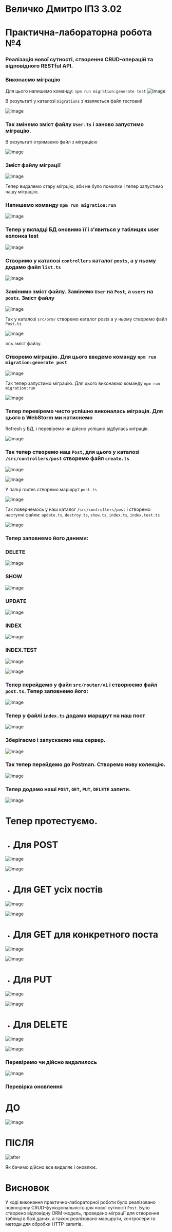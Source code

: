 # Величко Дмитро ІПЗ 3.02
# Практична-лабораторна робота №4
### Реалізація нової сутності, створення CRUD-операцій та відповідного RESTful API.

### Виконаємо міграцію
Для цього напишемо команду: ```npm run migration:generate test```
![Image](https://github.com/user-attachments/assets/d05c9b58-8f9b-43b3-8a01-b57e67338cb7)

В результаті у каталозі ```migrations``` з'язвляється файл тестовий

![Image](https://github.com/user-attachments/assets/691c13a4-a49b-4703-a299-581bd61b56fe)

### Так змінемо зміст файлу ```User.ts``` і заново запустимо міграцію.
В результаті отримаємо файл з міграцією 

![Image](https://github.com/user-attachments/assets/6b605475-78f1-4602-b250-63a430aa5588)


### Зміст файлу міграції

![Image](https://github.com/user-attachments/assets/788623d0-41cd-4dee-a32a-c72c39f57127)


Тепер видалемо стару мігрцію, аби не було помилки і тепер запустимо нашу міграцію.
### Напишемо команду ```npm run migration:run```

![Image](https://github.com/user-attachments/assets/9dbca9d8-9db1-422c-9686-b1b7fd4d027f)


### Тепер у вкладці БД оновимо її і з'явиться у таблицях user колонка test

![Image](https://github.com/user-attachments/assets/dedbe61a-8957-42dd-ba90-5afdd17836e0)


### Створимо у каталозі ```controllers``` каталог ```posts```, а у ньому додамо файл ```list.ts```

![Image](https://github.com/user-attachments/assets/4f501df1-4e4b-43af-9de1-7bbd64bb4b54)


### Замінимо зміст файлу. Замінемо ```User``` на ```Post```, а ```users``` на ```posts```. Зміст файлу

![Image](https://github.com/user-attachments/assets/ddeb7648-12d3-46cd-8c18-55b130299f9c)


Так у каталозі ```src/orm/``` створемо каталог posts а у ньому створемо файл ```Post.ts```

![Image](https://github.com/user-attachments/assets/eedc813a-303c-4e67-8360-416a9b63eb7c)


ось зміст файлу.

### Створемо  міграцію. Для цього введемо команду ```npm run migration:generate post```

![Image](https://github.com/user-attachments/assets/6b1d364c-11f4-44fd-a307-fb9ba2a54188)


Так тепер запустимо міграцію. Для цього виконаємо команду ```npm run migration:run```

![Image](https://github.com/user-attachments/assets/46e57d51-2ce2-474f-a992-0f1ebbcf2fc4)


### Тепер перевіремо чисто успішно виконалась міграція. Для цього в WebStorm ми натиснемо
Refresh у БД, і перевіремо чи дійсно успішно відбулась міграція.

![Image](https://github.com/user-attachments/assets/dd8851f0-92a4-4dfd-9fe0-8fa06d470782)


### Так тепер створемо наш ```Post```, для цього у каталозі ```/src/controllers/post``` створемо файл ```create.ts```

![Image](https://github.com/user-attachments/assets/3152e492-492c-4111-a709-d9bc4b884f5a)


![Image](https://github.com/user-attachments/assets/1f42180c-6a56-4ef1-82a5-60038e4b0ee1)


У папці routes створемо маршрут ```post.ts```

![Image](https://github.com/user-attachments/assets/dbd0f1c6-fba9-4557-a8ea-8afbd0b06740)



Так повернемось у наш каталог ```/src/controllers/post``` і створемо наступні файли:
```update.ts```, ```destroy.ts```, ```show.ts```, ```index.ts```, ```index.test.ts```

![Image](https://github.com/user-attachments/assets/762d7192-192d-4db9-a876-b6507823e6bd)


### Тепер заповнемо його даними:
### DELETE

![Image](https://github.com/user-attachments/assets/3b148280-2c5d-4794-b8db-b427b84ac0d1)

### SHOW

![Image](https://github.com/user-attachments/assets/8c11d1a1-98ce-47e9-9e9b-3becd967f350)


### UPDATE

![Image](https://github.com/user-attachments/assets/a1500dbc-41dd-4131-acf0-10b2d3226f38)


### INDEX

![Image](https://github.com/user-attachments/assets/65f563a2-38c7-438a-982e-19d3d4221e14)



### INDEX.TEST

![Image](https://github.com/user-attachments/assets/2f681a76-dd55-4524-94dd-a2296c8f201d)

![Image](https://github.com/user-attachments/assets/bbc17785-d3ea-4845-91a9-94b2c779baa1)



### Тепер перейдемо у файл ```src/router/v1``` і створюємо файл ```post.ts```. Тепер заповнемо його:

![Image](https://github.com/user-attachments/assets/5464c96c-aa44-4c64-b4c8-6e7b9a3e1466)



### Тепер у файлі ```index.ts``` додамо маршрут на наш пост

![Image](https://github.com/user-attachments/assets/16ca7547-c472-4855-941b-b4b7390cc22d)


### Зберігаємо і запускаємо наш сервер.

![Image](https://github.com/user-attachments/assets/9cd20135-9cbd-4087-a008-d80611d8303f)


### Так тепер перейдемо до Postman. Cтворемо нову колекцію.

![Image](https://github.com/user-attachments/assets/2dc901cb-00b3-4e2d-a63a-da34b6a543df)


### Тепер додамо наші ```POST```, ```GET```, ```PUT```, ```DELETE``` запити.

![Image](https://github.com/user-attachments/assets/feebe711-08c6-4aed-9453-aa4c696378f7)


# Тепер протестуємо.
- # Для POST

![Image](https://github.com/user-attachments/assets/7676c96c-08be-4a59-a632-3f6ad4a94203)

![Image](https://github.com/user-attachments/assets/249cfe4c-3ccd-4cf7-bb0d-c1be87667306)



- # Для GET усіх постів

![Image](https://github.com/user-attachments/assets/f5e3cbf9-d19f-4adf-b9d6-b756e13c266c)

![Image](https://github.com/user-attachments/assets/4ae5ec9b-9f41-4205-b8c6-5c124c51933d)



- # Для GET для конкретного поста

![Image](https://github.com/user-attachments/assets/d355778b-1029-4c84-8607-463be2d4a7a0)

![Image](https://github.com/user-attachments/assets/d0b93b03-ca02-4d88-b8b3-677370f51c82)


- # Для PUT

![Image](https://github.com/user-attachments/assets/d600b618-7cab-4f97-829a-412f301a35ca)

![Image](https://github.com/user-attachments/assets/bbb8b7f9-45d3-4a74-8e3d-a1ec5eacf50e)


- # Для DELETE

![Image](https://github.com/user-attachments/assets/d69a1169-fe76-4637-8ffc-f26f9712cc19)

![Image](https://github.com/user-attachments/assets/553e1dd7-b5af-4e9d-9ac7-02885e198c2d)


### Перевіремо чи дійсно видалилось

![Image](https://github.com/user-attachments/assets/64bc4fb0-7579-404f-bd5c-23bca4939cad)

### Перевірка оновлення
# ДО
![Image](https://github.com/user-attachments/assets/9ab4b477-e092-481b-a8f8-2aedbc7a910a)



# ПІСЛЯ

![after](https://github.com/user-attachments/assets/ba11140c-71e8-40c6-be97-68ec70c1931e)



Як бачимо дійсно все видаляє і оновлює.


# Висновок
У ході виконання практично-лабораторної роботи було реалізовано повноцінну CRUD-функціональність для нової сутності ```Post```. 
Було створено відповідну ORM-модель, проведено міграції для створення таблиці в базі даних, а також реалізовано маршрути, контролери та методи для обробки HTTP-запитів.
